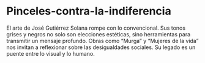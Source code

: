 # Pinceles-contra-la-indiferencia
El arte de José Gutiérrez Solana rompe con lo convencional. Sus tonos grises y negros no solo son elecciones estéticas, sino herramientas para transmitir un mensaje profundo. Obras como “Murga” y “Mujeres de la vida” nos invitan a reflexionar sobre las desigualdades sociales. Su legado es un puente entre lo visual y lo humano.

